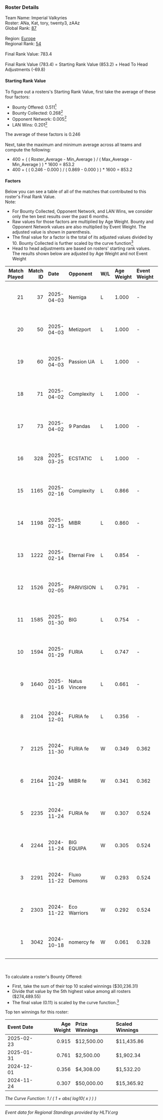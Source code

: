 ### Roster Details<br />
Team Name: Imperial Valkyries<br />
Roster: ANa, Kat, tory, twenty3, zAAz<br />
Global Rank: [87](../../standings_global_2025_04_07.md)<br />
<br />
Region: [Europe]( ../../standings_europe_2025_04_07.md)<br />
Regional Rank: [54]( ../../standings_europe_2025_04_07.md)<br />
<br />
Final Rank Value:  783.4<br />
<br />
Final Rank Value (783.4) = Starting Rank Value (853.2) + Head To Head Adjustments (-69.8)<br />

#### Starting Rank Value<br />
To figure out a rosters's Starting Rank Value, first take the average of these four factors:<br />
- Bounty Offered: 0.511[<sup>1</sup>](#table2)
- Bounty Collected: 0.268[<sup>2</sup>](#table1)
- Opponent Network: 0.005[<sup>2</sup>](#table1)
- LAN Wins: 0.201[<sup>2</sup>](#table1)

The average of these factors is 0.246<br />
<br />
Next, take the maximum and minimum average across all teams and compute the following:<br />
- 400 + ( ( Roster_Average - Min_Average ) / ( Max_Average - Min_Average ) ) * 1600 = 853.2
- 400 + ( ( 0.246 - 0.000 ) / ( 0.869 - 0.000 ) ) * 1600 = 853.2


#### Factors<br />
Below you can see a table of all of the matches that contributed to this roster's Final Rank Value.<br />
Note:<br />

- For Bounty Collected, Opponent Network, and LAN Wins, we consider only the ten best results over the past 6 months.
- Raw values for those factors are multiplied by Age Weight. Bounty and Opponent Network values are also multiplied by Event Weight. The adjusted value is shown in parenthesis.
- The final value for a factor is the total of its adjusted values divided by 10. Bounty Collected is further scaled by the curve function[<sup>3</sup>](#curveFunction)
- Head to head adjustments are based on rosters' starting rank values. The results shown below are adjusted by Age Weight and not Event Weight
<span id="table1"></span><br />


| Match Played | Match ID | Date       | Opponent      | W/L | Age Weight | Event Weight | Bounty Collected | Opponent Network | LAN Wins  | H2H Adj. | Roster                          |
| -: | -: | :- | :- | :- | :- | :- | :- | :- | :- | -: | :- |
|           21 |       37 | 2025-04-03 | Nemiga        | L   | 1.000      | -            | -                | -                | -         |    -6.68 | ANa, Kat, tory, twenty3, zAAz   |
|           20 |       50 | 2025-04-03 | Metizport     | L   | 1.000      | -            | -                | -                | -         |    -8.19 | ANa, Kat, tory, twenty3, zAAz   |
|           19 |       60 | 2025-04-03 | Passion UA    | L   | 1.000      | -            | -                | -                | -         |   -12.35 | ANa, Kat, tory, twenty3, zAAz   |
|           18 |       71 | 2025-04-02 | Complexity    | L   | 1.000      | -            | -                | -                | -         |    -5.93 | ANa, Kat, tory, twenty3, zAAz   |
|           17 |       73 | 2025-04-02 | 9 Pandas      | L   | 1.000      | -            | -                | -                | -         |    -8.82 | ANa, Kat, tory, twenty3, zAAz   |
|           16 |      328 | 2025-03-25 | ECSTATIC      | L   | 1.000      | -            | -                | -                | -         |   -11.94 | ANa, Kat, tory, twenty3, zAAz   |
|           15 |     1165 | 2025-02-16 | Complexity    | L   | 0.866      | -            | -                | -                | -         |    -7.33 | ANa, Kat, tory, twenty3, zAAz   |
|           14 |     1198 | 2025-02-15 | MIBR          | L   | 0.860      | -            | -                | -                | -         |    -3.27 | ANa, Kat, tory, twenty3, zAAz   |
|           13 |     1222 | 2025-02-14 | Eternal Fire  | L   | 0.854      | -            | -                | -                | -         |    -0.09 | ANa, Kat, tory, twenty3, zAAz   |
|           12 |     1526 | 2025-02-05 | PARIVISION    | L   | 0.791      | -            | -                | -                | -         |   -12.16 | ANa, Kat, tory, twenty3, zAAz   |
|           11 |     1585 | 2025-01-30 | BIG           | L   | 0.754      | -            | -                | -                | -         |    -3.71 | ANa, bubble, Kat, twenty3, zAAz |
|           10 |     1594 | 2025-01-29 | FURIA         | L   | 0.747      | -            | -                | -                | -         |    -2.10 | ANa, bubble, Kat, twenty3, zAAz |
|            9 |     1640 | 2025-01-16 | Natus Vincere | L   | 0.661      | -            | -                | -                | -         |    -0.17 | ANa, Kat, tory, twenty3, zAAz   |
|            8 |     2104 | 2024-12-01 | FURIA fe      | L   | 0.356      | -            | -                | -                | -         |    -6.31 | ANa, Kat, tory, twenty3, zAAz   |
|            7 |     2125 | 2024-11-30 | FURIA fe      | W   | 0.349      | 0.362        | 0.042 (0.005)    | 0.086 (0.011)    | 1 (0.349) |     4.83 | ANa, Kat, tory, twenty3, zAAz   |
|            6 |     2164 | 2024-11-29 | MIBR fe       | W   | 0.341      | 0.362        | 0.002 (0.000)    | 0.003 (0.000)    | 1 (0.341) |     1.84 | ANa, Kat, tory, twenty3, zAAz   |
|            5 |     2235 | 2024-11-24 | FURIA fe      | W   | 0.307      | 0.524        | 0.042 (0.007)    | 0.086 (0.014)    | 1 (0.307) |     4.36 | ANa, Kat, tory, twenty3, zAAz   |
|            4 |     2244 | 2024-11-24 | BIG EQUIPA    | W   | 0.305      | 0.524        | 0.015 (0.002)    | 0.020 (0.003)    | 1 (0.305) |     2.75 | ANa, Kat, tory, twenty3, zAAz   |
|            3 |     2291 | 2024-11-22 | Fluxo Demons  | W   | 0.293      | 0.524        | 0.010 (0.002)    | 0.034 (0.005)    | 1 (0.293) |     2.50 | ANa, Kat, tory, twenty3, zAAz   |
|            2 |     2303 | 2024-11-22 | Eco Warriors  | W   | 0.292      | 0.524        | 0.015 (0.002)    | 0.081 (0.012)    | 1 (0.292) |     2.75 | ANa, Kat, tory, twenty3, zAAz   |
|            1 |     3042 | 2024-10-18 | nomercy fe    | W   | 0.061      | 0.328        | 0.001 (0.000)    | 0.043 (0.001)    | 0 (0.000) |     0.24 | ANa, Kat, tory, twenty3, zAAz   |

<br />
<span id="table2"></span><br />
To calculate a roster's Bounty Offered:<br />

- First, take the sum of their top 10 scaled winnings ($30,236.31)
- Divide that value by the 5th highest value among all rosters ($274,489.55)
- The final value (0.11) is scaled by the curve function.[<sup>3</sup>](#curveFunction)

Top ten winnings for this roster:<br />

| Event Date | Age Weight | Prize Winnings | Scaled Winnings |
| :- | -: | :- | :- |
| 2025-02-23 |      0.915 | $12,500.00     | $11,435.86      |
| 2025-01-31 |      0.761 | $2,500.00      | $1,902.34       |
| 2024-12-01 |      0.356 | $4,308.00      | $1,532.20       |
| 2024-11-24 |      0.307 | $50,000.00     | $15,365.92      |


<span id="curveFunction"></span>_The Curve Function: 1 / ( 1 + abs( log10( x ) ) )_<br />

---
_Event data for Regional Standings provided by HLTV.org_<br />
